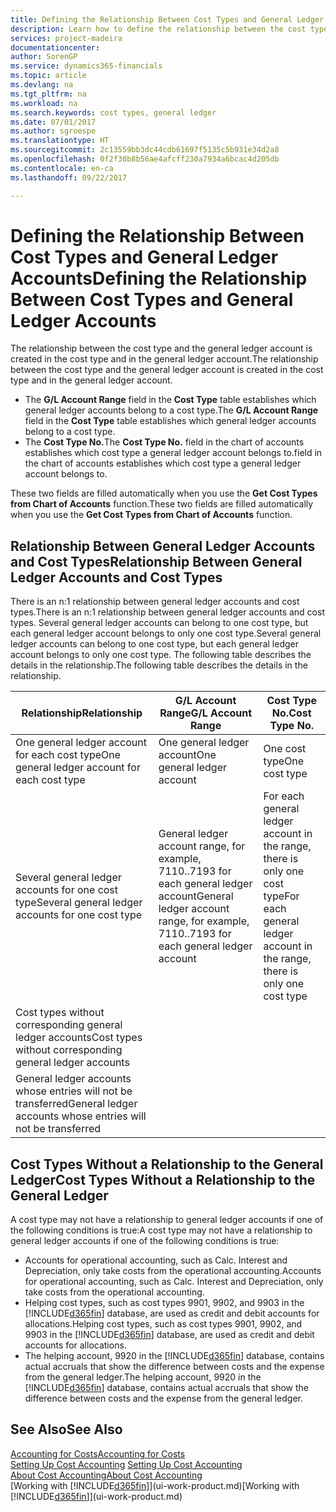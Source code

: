 ```yaml
---
title: Defining the Relationship Between Cost Types and General Ledger Accounts | Microsoft Docs
description: Learn how to define the relationship between the cost type and the general ledger account.
services: project-madeira
documentationcenter: 
author: SorenGP
ms.service: dynamics365-financials
ms.topic: article
ms.devlang: na
ms.tgt_pltfrm: na
ms.workload: na
ms.search.keywords: cost types, general ledger
ms.date: 07/01/2017
ms.author: sgroespe
ms.translationtype: HT
ms.sourcegitcommit: 2c13559bb3dc44cdb61697f5135c5b931e34d2a8
ms.openlocfilehash: 0f2f30b8b56ae4afcff230a7934a6bcac4d205db
ms.contentlocale: en-ca
ms.lasthandoff: 09/22/2017

---
```

# <a name="defining-the-relationship-between-cost-types-and-general-ledger-accounts"></a><span data-ttu-id="1950c-103">Defining the Relationship Between Cost Types and General Ledger Accounts</span><span class="sxs-lookup"><span data-stu-id="1950c-103">Defining the Relationship Between Cost Types and General Ledger Accounts</span></span>
<span data-ttu-id="1950c-104">The relationship between the cost type and the general ledger account is created in the cost type and in the general ledger account.</span><span class="sxs-lookup"><span data-stu-id="1950c-104">The relationship between the cost type and the general ledger account is created in the cost type and in the general ledger account.</span></span>  

* <span data-ttu-id="1950c-105">The **G/L Account Range** field in the **Cost Type** table establishes which general ledger accounts belong to a cost type.</span><span class="sxs-lookup"><span data-stu-id="1950c-105">The **G/L Account Range** field in the **Cost Type** table establishes which general ledger accounts belong to a cost type.</span></span>  
* <span data-ttu-id="1950c-106">The **Cost Type No.**</span><span class="sxs-lookup"><span data-stu-id="1950c-106">The **Cost Type No.**</span></span> <span data-ttu-id="1950c-107">field in the chart of accounts establishes which cost type a general ledger account belongs to.</span><span class="sxs-lookup"><span data-stu-id="1950c-107">field in the chart of accounts establishes which cost type a general ledger account belongs to.</span></span>  

<span data-ttu-id="1950c-108">These two fields are filled automatically when you use the **Get Cost Types from Chart of Accounts** function.</span><span class="sxs-lookup"><span data-stu-id="1950c-108">These two fields are filled automatically when you use the **Get Cost Types from Chart of Accounts** function.</span></span>  

## <a name="relationship-between-general-ledger-accounts-and-cost-types"></a><span data-ttu-id="1950c-109">Relationship Between General Ledger Accounts and Cost Types</span><span class="sxs-lookup"><span data-stu-id="1950c-109">Relationship Between General Ledger Accounts and Cost Types</span></span>  
<span data-ttu-id="1950c-110">There is an n:1 relationship between general ledger accounts and cost types.</span><span class="sxs-lookup"><span data-stu-id="1950c-110">There is an n:1 relationship between general ledger accounts and cost types.</span></span> <span data-ttu-id="1950c-111">Several general ledger accounts can belong to one cost type, but each general ledger account belongs to only one cost type.</span><span class="sxs-lookup"><span data-stu-id="1950c-111">Several general ledger accounts can belong to one cost type, but each general ledger account belongs to only one cost type.</span></span> <span data-ttu-id="1950c-112">The following table describes the details in the relationship.</span><span class="sxs-lookup"><span data-stu-id="1950c-112">The following table describes the details in the relationship.</span></span>  

|<span data-ttu-id="1950c-113">Relationship</span><span class="sxs-lookup"><span data-stu-id="1950c-113">Relationship</span></span>|<span data-ttu-id="1950c-114">**G/L Account Range**</span><span class="sxs-lookup"><span data-stu-id="1950c-114">**G/L Account Range**</span></span>|<span data-ttu-id="1950c-115">**Cost Type No.**</span><span class="sxs-lookup"><span data-stu-id="1950c-115">**Cost Type No.**</span></span>|  
|------------------|------------------------------------------------|-------------------------------------------|  
|<span data-ttu-id="1950c-116">One general ledger account for each cost type</span><span class="sxs-lookup"><span data-stu-id="1950c-116">One general ledger account for each cost type</span></span>|<span data-ttu-id="1950c-117">One general ledger account</span><span class="sxs-lookup"><span data-stu-id="1950c-117">One general ledger account</span></span>|<span data-ttu-id="1950c-118">One cost type</span><span class="sxs-lookup"><span data-stu-id="1950c-118">One cost type</span></span>|  
|<span data-ttu-id="1950c-119">Several general ledger accounts for one cost type</span><span class="sxs-lookup"><span data-stu-id="1950c-119">Several general ledger accounts for one cost type</span></span>|<span data-ttu-id="1950c-120">General ledger account range, for example, 7110..7193 for each general ledger account</span><span class="sxs-lookup"><span data-stu-id="1950c-120">General ledger account range, for example, 7110..7193 for each general ledger account</span></span>|<span data-ttu-id="1950c-121">For each general ledger account in the range, there is only one cost type</span><span class="sxs-lookup"><span data-stu-id="1950c-121">For each general ledger account in the range, there is only one cost type</span></span>|  
|<span data-ttu-id="1950c-122">Cost types without corresponding general ledger accounts</span><span class="sxs-lookup"><span data-stu-id="1950c-122">Cost types without corresponding general ledger accounts</span></span>|<Empty>||  
|<span data-ttu-id="1950c-123">General ledger accounts whose entries will not be transferred</span><span class="sxs-lookup"><span data-stu-id="1950c-123">General ledger accounts whose entries will not be transferred</span></span>||<Empty>|  

## <a name="cost-types-without-a-relationship-to-the-general-ledger"></a><span data-ttu-id="1950c-124">Cost Types Without a Relationship to the General Ledger</span><span class="sxs-lookup"><span data-stu-id="1950c-124">Cost Types Without a Relationship to the General Ledger</span></span>  
<span data-ttu-id="1950c-125">A cost type may not have a relationship to general ledger accounts if one of the following conditions is true:</span><span class="sxs-lookup"><span data-stu-id="1950c-125">A cost type may not have a relationship to general ledger accounts if one of the following conditions is true:</span></span>  

* <span data-ttu-id="1950c-126">Accounts for operational accounting, such as Calc. Interest and Depreciation, only take costs from the operational accounting.</span><span class="sxs-lookup"><span data-stu-id="1950c-126">Accounts for operational accounting, such as Calc. Interest and Depreciation, only take costs from the operational accounting.</span></span>  
* <span data-ttu-id="1950c-127">Helping cost types, such as cost types 9901, 9902, and 9903 in the [!INCLUDE[d365fin](includes/d365fin_md.md)] database, are used as credit and debit accounts for allocations.</span><span class="sxs-lookup"><span data-stu-id="1950c-127">Helping cost types, such as cost types 9901, 9902, and 9903 in the [!INCLUDE[d365fin](includes/d365fin_md.md)] database, are used as credit and debit accounts for allocations.</span></span>  
* <span data-ttu-id="1950c-128">The helping account, 9920 in the [!INCLUDE[d365fin](includes/d365fin_md.md)] database, contains actual accruals that show the difference between costs and the expense from the general ledger.</span><span class="sxs-lookup"><span data-stu-id="1950c-128">The helping account, 9920 in the [!INCLUDE[d365fin](includes/d365fin_md.md)] database, contains actual accruals that show the difference between costs and the expense from the general ledger.</span></span>  

## <a name="see-also"></a><span data-ttu-id="1950c-129">See Also</span><span class="sxs-lookup"><span data-stu-id="1950c-129">See Also</span></span>  
[<span data-ttu-id="1950c-130">Accounting for Costs</span><span class="sxs-lookup"><span data-stu-id="1950c-130">Accounting for Costs</span></span>](finance-manage-cost-accounting.md)  
<span data-ttu-id="1950c-131">[Setting Up Cost Accounting](finance-set-up-cost-accounting.md) </span><span class="sxs-lookup"><span data-stu-id="1950c-131">[Setting Up Cost Accounting](finance-set-up-cost-accounting.md) </span></span>  
[<span data-ttu-id="1950c-132">About Cost Accounting</span><span class="sxs-lookup"><span data-stu-id="1950c-132">About Cost Accounting</span></span>](finance-about-cost-accounting.md)  
<span data-ttu-id="1950c-133">[Working with [!INCLUDE[d365fin](includes/d365fin_md.md)]](ui-work-product.md)</span><span class="sxs-lookup"><span data-stu-id="1950c-133">[Working with [!INCLUDE[d365fin](includes/d365fin_md.md)]](ui-work-product.md)</span></span>

